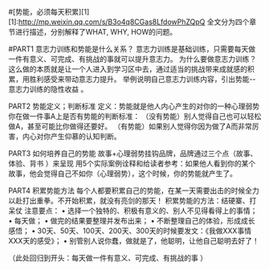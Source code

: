 #[势能，必须每天积累][1]
[1]:http://mp.weixin.qq.com/s/B3o4q8CGas8LfdowPhZQpQ
全文分为四个章节进行描述，分别解释了WHAT, WHY, HOW的问题。

#PART1 意志力训练和势能是什么关系？
意志力训练是基础训练，只需要每天做一件有意义、可完成、有挑战的事就可以提升意志力。
为什么要做意志力训练？这么做的本质就是让一个人进入到学习区中去，通过适当的挑战带来成就感的积累，用胜利感受来带动意志力提升。
举例说明自己意志力训练内容，引出势能--意志力训练的隐性收益 。

PART2  势能定义；判断标准
定义：势能就是他人内心产生的对你的一种心理弱势
你在做一件事A上是否有势能的判断标准：
（没有势能）别人觉得自己也可以轻松做A，甚至可能比你做得还要好。
（有势能）如果别人觉得你因为做了A而非常厉害，内心对你产生仰慕的认知判断。

PART3 如何培养自己的势能
故事+心理弱势挂钩品牌，品牌通过三个点（故事、体验、背书 ）来呈现
用5个实际案例诠释和给读者参考：如果他人看到你的某个故事，他会觉得自己不如你（心理弱势），这个时候，你的势能就产生了。

PART4 积累势能方法
每个人都要积累自己的势能，在某一天需要出击的时候全力以赴打出重拳。不开始积累，就没有亮剑的那天！
积累势能的方法：结硬寨、打呆仗
注意要点：
• 选择一个独特的、积极有意义的、别人不见得看得上的事情；
• 每天做；
• 做完的结果要整理并发布出来；
• 不断整理自己的体验，形成成长感悟；
• 30天、50天、100天、200天、300天的时候要发文：《我做XXX事情XXX天的感受》；
• 别管别人说你蠢，做就是了，他聪明，让他自己聪明去好了！

（此处回归到开头：每天做一件有意义、可完成、有挑战的事 ）
